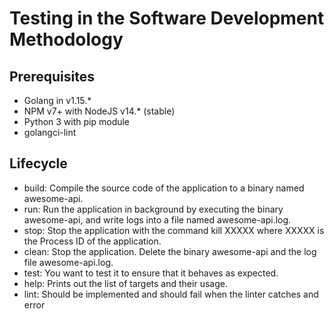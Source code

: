 # Testing in the Software Development Methodology

## Prerequisites
* Golang in v1.15.*
* NPM v7+ with NodeJS v14.* (stable)
* Python 3 with pip module
* golangci-lint 

## Lifecycle
* build: Compile the source code of the application to a binary named awesome-api.
* run: Run the application in background by executing the binary awesome-api, and write logs into a file named awesome-api.log.
* stop: Stop the application with the command kill XXXXX where XXXXX is the Process ID of the application.
* clean: Stop the application. Delete the binary awesome-api and the log file awesome-api.log.
* test: You want to test it to ensure that it behaves as expected.
* help: Prints out the list of targets and their usage.
* lint: Should be implemented and should fail when the linter catches and error